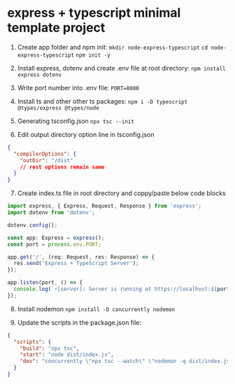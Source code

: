 # express + typescript minimal template project

1. Create app folder and npm init:
`mkdir node-express-typescript`
`cd node-express-typescript`
`npm init -y`

2. Install express, dotenv and create .env file at root directory:
`npm install express dotenv`

3. Write port number into .env file:
`PORT=8000`

4. Install ts and other other ts packages:
`npm i -D typescript @types/express @types/node`

5. Generating tsconfig.json
`npx tsc --init`

6. Edit output directory option line in tsconfig.json
```json 
{
  "compilerOptions": {
    "outDir": "/dist"
    // rest options remain same
  }
}
```

7. Create index.ts file in root directory and coppy/paste below code blocks
```javascript
import express, { Express, Request, Response } from 'express';
import dotenv from 'dotenv';

dotenv.config();

const app: Express = express();
const port = process.env.PORT;

app.get('/', (req: Request, res: Response) => {
  res.send('Express + TypeScript Server');
});

app.listen(port, () => {
  console.log(`⚡️[server]: Server is running at https://localhost:${port}`);
});
```
8. Install nodemon
`npm install -D concurrently nodemon`

9. Update the scripts in the package.json file:
```json
{
  "scripts": {
    "build": "npx tsc",
    "start": "node dist/index.js",
    "dev": "concurrently \"npx tsc --watch\" \"nodemon -q dist/index.js\""
  }
}
```

